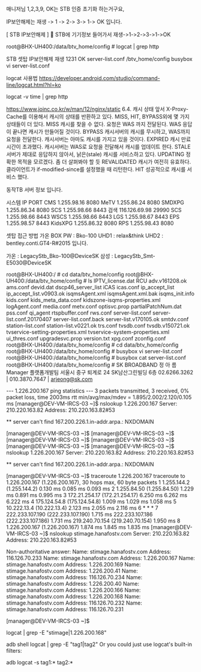 매니저님 1,2,3,9, OK는 STB 인증 초기화 하는거구요,

IP보안해제는 재생 -> 1 -> 2-> 3-> 1-> OK 입니다. 


[ STB IP보안해제 ]
	STB에 기기정보 들어가서 재생->1->2->3->1->OK 

root@BHX-UH400:/data/btv_home/config # logcat | grep http

STB 셋탑 IP보안해제
재생 1231 OK
server-list.conf
/btv_home/config
busybox vi server-list.conf

logcat 사용법
https://developer.android.com/studio/command-line/logcat.html?hl=ko

logcat -v time | grep http

https://www.joinc.co.kr/w/man/12/nginx/static
6.4. 캐시 상태
앞서 X-Proxy-Cache를 이용해서 캐시의 상태를 반환하고 있다. MISS, HIT, BYPASS외에 몇 가지 상태들이 더 있다.
MISS    캐시를 찾을 수 없다. 요청은 WAS 까지 전달된다. WAS 응답이 끝나면 캐시가 만들어질 것이다.
BYPASS  캐시서버의 캐시를 무시하고, WAS까지 요청을 전달한다. 캐시서버는 아마도 캐시를 가지고 있을 것이다.
EXPIRED 캐시 만료시간이 초과했다. 캐시서버는 WAS로 요청을 전달해서 캐시를 업데이트 한다.
STALE   서버가 제대로 응답하지 않아서, 낡은(stale) 캐시를 서비스하고 있다.
UPDATING    정확한 목적을 모르겠다. 좀 더 살펴봐야 할 듯
REVALIDATED 캐시가 여전히 유효하다. 클라이언트가 if-modified-since를 설정했을 때 리턴한다.
HIT 성공적으로 캐시를 서비스 했다.

동작TB 서버 정보 입니다.

시스템	IP	PORT
CMS	1.255.98.16	8080
MeTV	1.255.86.24	8080
SMDXPG	1.255.86.34	8080
SCS	1.255.98.66	8443
검색	116.126.69.98	29990
SCS	1.255.98.66	8443
WSCS	1.255.98.66	8443
LGS	1.255.98.67	8443
EPS	1.255.98.57	8443
KidsXPG	1.255.86.32	8080
RPS	1.255.98.43	8080


셋탑 접근 방법
가온 BOX PW : Bko-100
UHD1 : relax&think
UHD2 : bentley.conti.GT4-R#2015 입니다.


가온 : LegacyStb_Bko-100@DeviceSK
삼성 : LegacyStb_Smt-E5030@DeviceSK


root@BHX-UH400:/ # cd data/btv_home/config
root@BHX-UH400:/data/btv_home/config # ls
IPTV_license.dat
RCU
adv.v161208.ok
ams.conf
devid.dat
dscp46_server_list
iCAS
icas.conf
ip_accept_list
ip_accept_list.v0903.ok
isqmsAgent.xml
isqmsAgent.xml.bak
isqms_init.info
kids.conf
kids_meta_data.conf
kidszone-isqms-properties.xml
logAgent.conf
media.conf
metv.conf
optisvc.prop
partialPatchNum.dat
pss.conf
qi_agent
rtspbuffer.conf
rws.conf
server-list.conf
server-list.conf.20170407
server-list.conf.back
server-list.v170105.ok
smtdv.conf
station-list.conf
station-list.v0221.ok
trs.conf
tvsdb.conf
tvsdb.v150721.ok
tvservice-setting-properties.xml
tvservice-system-properties.xml
ui_thres.conf
upgradesvc.prop
version.txt
xpg.conf
zconfig.conf
root@BHX-UH400:/data/btv_home/config # cd data/btv_home/config
root@BHX-UH400:/data/btv_home/config # busybox vi server-list.conf
root@BHX-UH400:/data/btv_home/config # busybox cat server-list.conf                                                                                                                                        
<server-list>
        <!-- PSS -->
        <server id="pss" address="https://pss.hanafostv.com" port="8443" format="xml" multi="9"/>
        <!-- XPG -->
        <server id="xpg" address="http://smdxpg.hanafostv.com" port="8080" format="xml|json|bson" multi="7"/>
        <server id="xpg-common" address="http://uixpg.hanafostv.com" port="8080" format="xml|json|bson" multi="7"/>
        <!-- MeTV -->
        <server id="metv" address="http://metv.hanafostv.com" port="8080" format="xml|json|bson"/>
        <!-- WSCS -->
        <server id="wscs" address="https://1.255.115.51" port="8443" format="xml" multi="2"/>
        <!-- License -->
        <server id="license" address="https://license.hanafostv.com" port="8443" format="xml|json|bson"/>
        <!-- WLGS -->
        <server id="wlgs" address="https://lgs.hanafostv.com" port="8443" format="xml|json|bson" multi="6"/>
        <!-- QSCH -->
        <server id="search" address="http://search2.hanafostv.com" port="9990" format="xml|json|bson"/>
        <!-- NSRVS -->
        <server id="nsrvs" address="http://nsrvs.hanafostv.com" port="8080" format="xml"/>
        <!-- AMS -->
        <server id="ams" address="http://vswu.hanafostv.com" port="8080" format="xml|bson"/>
        <!-- MMS -->
        <server id="mms" address="http://mms.hanafostv.com" port="8080" format="xml|bson"/>
        <!-- ADV -->
        <server id="adv" address="http://adv.hanafostv.com" port="8088" format="xml|json|bson"/>
        <!-- ADV log -->
        <server id="advlog" address=" http://adv.hanafostv.com" port="8089" format="xml|json|bson"/>
        <!-- Hotbill (On Screen) -->
        <server id="hotbill" address="https://hotbill.hanafostv.com" port="8080" format="xml|json|bson"/>
        <!-- PNS -->
        <server id="pns" address="http://popnotice.hanafostv.com" port="8090" format="xml|json|bson"/>
        <!-- IPTV -->
        <server id="iptv" address="https://iptv.hanafostv.com" port="8443" format="xml"/>
        <!-- image -->
        <server id="image" address="http://stimage.hanafostv.com" port="8080"/>
        <!-- nsigs -->
        <server id="nsigs" address="http://nsigs.hanafostv.com" port="8080"/>
        <!-- cancel PPM -->
        <server id="cancel_ppm" address="https://promotion.hanafostv.com" port="8443"/>
        <!-- PPM -->
        <server id="ppm" address="https://promotion.hanafostv.com" port="8443"/>
        <!-- swu -->
        <server id="swu" address="https://swu.hanafostv.com" port="8443" format="xml|json|bson" multi="14"/>
        <!-- USS -->
        <server id="uss" address="http://uss.hanafostv.com" port="8080" format="bson"/>
        <!-- STACM -->
        <server id="stacm" address="https://stacm.hanafostv.com" port="8443" format="xml"/>
        <!-- STLOG -->
        <server id="stlog" address="http://stlog.hanafostv.com" port="8080"/>
        <!-- nsepg -->
        <server id="nsepg" address="http://nsepg.hanafostv.com" port="9080" format="json"/>
        <!-- NPS -->
        <server id="nps" address="nps.hanafostv.com" port="8080" format="xml"/>
        <!-- SMTDV -->
        <server id="smtdv" address="http://smd.hanafostv.com" port="8080" format="json"/>
        <!-- MNLOG -->
        <server id="mnlog" address="navilog.hanafostv.com" port="8080" format="xml|json|bson"/>
        <!-- MVS -->
        <server id="mvs" address="http://mvs.hanafostv.com" port="8080" format="xml|json|bson"/>
        <!-- DSM -->
        <server id="dsm" address="http://dsm.hanafostv.com" port="8080" format="xml|json|bson"/>
        <!-- Kids zone XPG -->
        <server id="kidsxpg" address="http://kidsxpg.hanafostv.com" port="8080" format="xml|json|bson" multi="7"/>
        <!-- IIS -->
        <server id="iis" address="http://sbxiis.hanafostv.com" port="8080" format="xml|json|bson" multi="7"/>
        <!-- RWS -->
        <server id="rws" address="http://rws.hanafostv.com" port="8080" format="xml|json|bson" multi="7"/>
        <!-- Voice Search Server -->
        <server id="voice_search" address="STB_SKB" format="xml"/>
        <!-- TRS -->
        <server id="trs" address="1.255.69.25" port="9000" format="xml|json|bson"/>
        <!-- RPS -->
        <server id="rps" address="http://rps.hanafostv.com" port="8080" format="xml|json|bson" multi="7"/>
        <!-- PUSHUPMC -->
        <server id="upmc" address="https://rpushupmc.hanafostv.com" port="8033" format="xml|json|bson" multi="7"/>
        <!-- PUSHUPNS -->
        <server id="upns" address="tcp://rpushupns.hanafostv.com" port="1788" format="xml|json|bson" multi="7"/>
        <!-- EPS -->
        <server id="eps" address="https://eps.hanafostv.com" port="8443" format="xml|json|bson" multi="7"/>
        <!-- notice -->
        <server id="notice" address="239.192.60.11" port="49210" format="xml|json|bson" multi="7"/>
</server-list>root@BHX-UH400:/data/btv_home/config # 
SK BROADBAND
정 아 름 Manager 플랫폼개발팀 
서울시 중구 퇴계로 24 SK남산그린빌딩 6층
02.6266.3262 | 010.3870.7647 | arjeong@sk.com


--- 1.226.200.167 ping statistics ---
3 packets transmitted, 3 received, 0% packet loss, time 2003ms
rtt min/avg/max/mdev = 1.895/2.002/2.120/0.105 ms
[manager@DEV-VM-IRCS-03 ~]$ nslookup 1.226.200.167
Server:         210.220.163.82
Address:        210.220.163.82#53

** server can't find 167.200.226.1.in-addr.arpa.: NXDOMAIN

[manager@DEV-VM-IRCS-03 ~]$ 
[manager@DEV-VM-IRCS-03 ~]$ 
[manager@DEV-VM-IRCS-03 ~]$ 
[manager@DEV-VM-IRCS-03 ~]$ 
[manager@DEV-VM-IRCS-03 ~]$ 
[manager@DEV-VM-IRCS-03 ~]$ nslookup 1.226.200.167
Server:         210.220.163.82
Address:        210.220.163.82#53

** server can't find 167.200.226.1.in-addr.arpa.: NXDOMAIN

[manager@DEV-VM-IRCS-03 ~]$ traceroute 1.226.200.167
traceroute to 1.226.200.167 (1.226.200.167), 30 hops max, 60 byte packets
 1  1.255.144.2 (1.255.144.2)  0.130 ms  0.085 ms  0.093 ms
 2  1.255.84.50 (1.255.84.50)  1.229 ms  0.891 ms  0.995 ms
 3  172.21.254.17 (172.21.254.17)  6.250 ms  6.262 ms  6.222 ms
 4  175.124.54.8 (175.124.54.8)  1.009 ms  1.029 ms  1.058 ms
 5  10.222.13.4 (10.222.13.4)  2.123 ms  2.055 ms  2.116 ms
 6  * * *
 7  222.233.107.190 (222.233.107.190)  1.715 ms 222.233.107.186 (222.233.107.186)  1.731 ms 219.240.70.154 (219.240.70.154)  1.950 ms
 8  1.226.200.167 (1.226.200.167)  1.874 ms  1.845 ms  1.835 ms
[manager@DEV-VM-IRCS-03 ~]$ nslookup stimage.hanafostv.com
Server:         210.220.163.82
Address:        210.220.163.82#53

Non-authoritative answer:
Name:   stimage.hanafostv.com
Address: 116.126.70.233
Name:   stimage.hanafostv.com
Address: 1.226.200.167
Name:   stimage.hanafostv.com
Address: 1.226.200.169
Name:   stimage.hanafostv.com
Address: 1.226.200.41
Name:   stimage.hanafostv.com
Address: 116.126.70.234
Name:   stimage.hanafostv.com
Address: 1.226.200.40
Name:   stimage.hanafostv.com
Address: 1.226.200.166
Name:   stimage.hanafostv.com
Address: 1.226.200.168
Name:   stimage.hanafostv.com
Address: 116.126.70.232
Name:   stimage.hanafostv.com
Address: 116.126.70.231

[manager@DEV-VM-IRCS-03 ~]$

logcat | grep -E "stimage|1.226.200.168"

adb shell logcat | grep -E "tag1|tag2"
Or you could just use logcat's built-in filters:

adb logcat -s tag1:* tag2:*